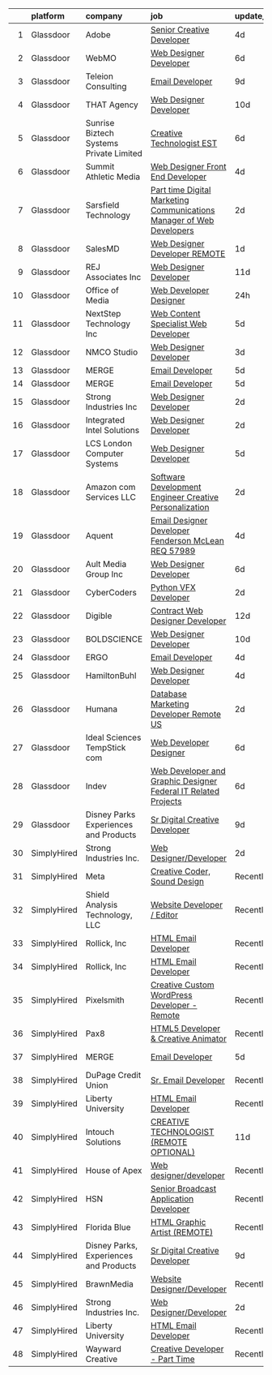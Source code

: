 

|    | platform    | company                                 | job                                                                                                                                                                                                                                                                                                                                                                                                                                                                                                                                                                                                                                                                                                                                                                                                                                                                                                                                                                                                                                                                                                                                                                                                                                                                                                                                                           | update_time   | location                 |
|---:|:------------|:----------------------------------------|:--------------------------------------------------------------------------------------------------------------------------------------------------------------------------------------------------------------------------------------------------------------------------------------------------------------------------------------------------------------------------------------------------------------------------------------------------------------------------------------------------------------------------------------------------------------------------------------------------------------------------------------------------------------------------------------------------------------------------------------------------------------------------------------------------------------------------------------------------------------------------------------------------------------------------------------------------------------------------------------------------------------------------------------------------------------------------------------------------------------------------------------------------------------------------------------------------------------------------------------------------------------------------------------------------------------------------------------------------------------|:--------------|:-------------------------|
|  1 | Glassdoor   | Adobe                                   | [Senior Creative Developer](https://www.glassdoor.com/partner/jobListing.htm?pos=114&ao=1136043&s=58&guid=00000182101244b3ad0e4212e717bcff&src=GD_JOB_AD&t=SR&vt=w&cs=1_d8c0488c&cb=1658127009378&jobListingId=1008002527802&jrtk=3-0-1g8814h7lkhpg801-1g8814h87ghp1800-4f8cd1bf38d973ef-)                                                                                                                                                                                                                                                                                                                                                                                                                                                                                                                                                                                                                                                                                                                                                                                                                                                                                                                                                                                                                                                                    | 4d            | New York, NY             |
|  2 | Glassdoor   | WebMO                                   | [Web Designer Developer](https://www.glassdoor.com/partner/jobListing.htm?pos=106&ao=1110586&s=58&guid=00000182101244b3ad0e4212e717bcff&src=GD_JOB_AD&t=SR&vt=w&ea=1&cs=1_871ecd31&cb=1658127009377&jobListingId=1007998160389&cpc=7E331B339EFC28D0&jrtk=3-0-1g8814h7lkhpg801-1g8814h87ghp1800-7e6c61ee1947fedb--6NYlbfkN0B4uASQmsWRbz2-2TmP4jZ5JVlHgF19F3OALNTVNiV9A1DUd-5MTnM4PFzbc27k-SaQGjSJB3RLiAJkUkUpfto7tmzlUOPvsnSDCe_fpw_zv0A-HAG1Qdhgz7JlK52tJC5VnAoJ5k6bWTfVL7QXEHD-1axrAc3Rw79t2mKYHoZ-ONrAZQ9yjM1_QWxuVdzIxDVVFu9StXT4NCuxnBabN4wzm5W66a6HWysytAeOIaqLr3ZCCBJIMPDCWGJutKPf-RmY32A3JRBGkVuwe3raaiNNoCcJ8Yte_hRegC0hf75c9-MyaUrjlTGUaAtEJXdIIDZHQWTFfyy8mC4NigFwbeqDqSdZ-8iy6lJrVOJwYCuINu1cEgNMRmJTAKLCwEJVHVpBGPsPTMUDIB4QdScGgiTXLYaOJWPzcz6_ag2MNfs9mZPPbyo0McHzlpsHRH7vQPmgBEtsuMCCZLYdNOAzd7r9F28qBbDngJSAsRHR8aheuY1832MBs3Qf2G3XgywJrTY%3D)                                                                                                                                                                                                                                                                                                                                                                                                                                                                                               | 6d            | Tucson, AZ               |
|  3 | Glassdoor   | Teleion Consulting                      | [Email Developer](https://www.glassdoor.com/partner/jobListing.htm?pos=126&ao=1136043&s=58&guid=00000182101244b3ad0e4212e717bcff&src=GD_JOB_AD&t=SR&vt=w&cs=1_4816508d&cb=1658127009379&jobListingId=1007993410201&jrtk=3-0-1g8814h7lkhpg801-1g8814h87ghp1800-f79fce18421b1974-)                                                                                                                                                                                                                                                                                                                                                                                                                                                                                                                                                                                                                                                                                                                                                                                                                                                                                                                                                                                                                                                                              | 9d            | Seattle, WA              |
|  4 | Glassdoor   | THAT Agency                             | [Web Designer Developer](https://www.glassdoor.com/partner/jobListing.htm?pos=105&ao=1110586&s=58&guid=00000182101244b3ad0e4212e717bcff&src=GD_JOB_AD&t=SR&vt=w&ea=1&cs=1_5743fc86&cb=1658127009377&jobListingId=1007990020797&cpc=7E69D0A57279CD4B&jrtk=3-0-1g8814h7lkhpg801-1g8814h87ghp1800-0c50c41ba30ab75e--6NYlbfkN0CNPXhQHeQmpFLG1zbnVry6FDwS6k36Zx3mOturxRE7VTwd-PHBCgegvK6MSUCpLPNO5VeDiSWy4Jg_X4vF36py9cvxKfHCa3YoYBIzWKw3WHI5I-J9NyizVTVDg5tcklXjn-A-4m5usbuY75GunOoLcnQEC6itfPuGb4uBUW9zcmWdS5i-3rDgLi_VQXhNEa-gwZNXkGuQ-q09eCZoethltoJpa7O2QVnxSxhKgBFUZys_B7LktmBg62qTJq_Y_AJtmqcZp3XuWSsFJFjHMcQFnSfsvyUH7xDwvR36nL-M2rdDVaSZPHpjV17jUeMmR-m2jEa5EcTraBN3CCebJymTLmYYvsRwIQ7pS2yx5KkZr1WIEqHXbnd6ftEsh3-i6klTQN2Q0OjecWRY389tn0O8aJRTEiGvZDWO3CLL6jbxeZymh8AqgaK56dra0pAdUZuNlOHe4fJlOv9txtANjf18tdgOvpAHq2dNaBHPdptO7-hUbEooXpFEuQEp18whRKU%3D)                                                                                                                                                                                                                                                                                                                                                                                                                                                                                               | 10d           | West Palm Beach, FL      |
|  5 | Glassdoor   | Sunrise Biztech Systems Private Limited | [Creative Technologist EST](https://www.glassdoor.com/partner/jobListing.htm?pos=110&ao=1110586&s=58&guid=00000182101244b3ad0e4212e717bcff&src=GD_JOB_AD&t=SR&vt=w&ea=1&cs=1_f98def27&cb=1658127009378&jobListingId=1007998001893&cpc=48B9F4758953335C&jrtk=3-0-1g8814h7lkhpg801-1g8814h87ghp1800-79b96319dcde7234--6NYlbfkN0CB5V9pKc9dSiWkDOidb3xEy-kN2PCpaZveSm6yQI6kq-7KBZtckO1rVmn7ljZ2wfIyU0GkdEuaXgSfzgpWZjfONDlAXQT4yGs6KpOUUKTorK1EuKk9NLi_sGeH-GFBJNp7NzYHGeuy2IBAaM1jQCLlLOrvFfEv74K3uyNgIaI_vLHbmh0yE9t44LygoqsGljH5YEt8WDVBroggJ0bzeh9E12shPiVqiq6FdWKqltaHACa5M4PKxQw6rh-E8EB3oJrxQlt_vrwRc9acV2E5IGXBBQl2LoeayvOHaeePbvwBMMF9MHYPvt6YknCxppmL6oB7KwyaEQCIMHsL7hrqpPBjNPvBfDdi6s4lRZVYuIAFpXS-rwUbfTMsBPTLzkYL5iiU-_V_h1-vSroiNca8-SYZkz_K0CDbuaLNBqT4VV6c3LFCX82HLztKXTo7UAhTvKFWh8sG_ZBxAogb-w5yJ7fbiOvgpDKAFixd6uwyXOoDmOUUoYCQJZJ76s800237HDzF3cpI-Lp6zQ%3D%3D)                                                                                                                                                                                                                                                                                                                                                                                                                                                                              | 6d            | Remote                   |
|  6 | Glassdoor   | Summit Athletic Media                   | [Web Designer Front End Developer](https://www.glassdoor.com/partner/jobListing.htm?pos=130&ao=1136043&s=58&guid=00000182101244b3ad0e4212e717bcff&src=GD_JOB_AD&t=SR&vt=w&cs=1_aa4f16c8&cb=1658127009384&jobListingId=1008003241616&jrtk=3-0-1g8814h7lkhpg801-1g8814h87ghp1800-6bd556de7b95c7ca-)                                                                                                                                                                                                                                                                                                                                                                                                                                                                                                                                                                                                                                                                                                                                                                                                                                                                                                                                                                                                                                                             | 4d            | Charlotte, NC            |
|  7 | Glassdoor   | Sarsfield Technology                    | [Part time Digital Marketing  Communications  Manager of Web Developers](https://www.glassdoor.com/partner/jobListing.htm?pos=111&ao=1110586&s=58&guid=00000182101244b3ad0e4212e717bcff&src=GD_JOB_AD&t=SR&vt=w&ea=1&cs=1_d5d766f3&cb=1658127009378&jobListingId=1008007879843&cpc=334ABAF5D42DC775&jrtk=3-0-1g8814h7lkhpg801-1g8814h87ghp1800-f33710e5bbf2b381--6NYlbfkN0DrN2vAHzTYW0-tITaspRABERJ4u5KIVbAeGUWsVkg9JREm3FT5BlTrJQN5oPr-4gUHnTxj0gA2jWlPAxCfrLGaoio9JeOQCH-2_NQVpWj8dpp2iyPo-v6YB7-oRcjaHz2tH1zo21q7VTfc97qOegYijR6eWbdP6m7ZxPUtZZIb07yXrpBF-nFK4k5YPheYJ5Zcs_MpfiFMnQjlJa0M2Iftt-J04MtG2DiJSWtUPK5SGWsPqDbBcwy-Tat37Omb5C9h533p-Gx6gec19S3vuh55Enqgk472XA2G4hgdhS0VPNiH3mqJlQL1dC3MOn624zIW6Gnr46WfzCP5PdXo4_8V5iT8lM_xRCYjfs9igLWEUwzWGmPHz3mcM2cG5fpSEx0McUODHvQB1d_CXSY7UuVrSSRnX9zD_b1tloPkDTHIfEg2fivjTNBQUQ6cKy0ufsfGbK-3vJL12o6quMqwhZMCpTYP_1kpG0qFF87Fo6XjnjbGnFiM2IHD)                                                                                                                                                                                                                                                                                                                                                                                                                                                             | 2d            | Remote                   |
|  8 | Glassdoor   | SalesMD                                 | [Web Designer Developer   REMOTE](https://www.glassdoor.com/partner/jobListing.htm?pos=115&ao=1136043&s=58&guid=00000182101244b3ad0e4212e717bcff&src=GD_JOB_AD&t=SR&vt=w&ea=1&cs=1_31fa0b63&cb=1658127009378&jobListingId=1008009850008&jrtk=3-0-1g8814h7lkhpg801-1g8814h87ghp1800-6776a33803ddb1f1-)                                                                                                                                                                                                                                                                                                                                                                                                                                                                                                                                                                                                                                                                                                                                                                                                                                                                                                                                                                                                                                                         | 1d            | Remote                   |
|  9 | Glassdoor   | REJ   Associates  Inc                   | [Web Designer Developer](https://www.glassdoor.com/partner/jobListing.htm?pos=102&ao=1110586&s=58&guid=00000182101244b3ad0e4212e717bcff&src=GD_JOB_AD&t=SR&vt=w&ea=1&cs=1_5ca6199d&cb=1658127009376&jobListingId=1007988000128&cpc=74FD5BE86273CE52&jrtk=3-0-1g8814h7lkhpg801-1g8814h87ghp1800-052e4508faa82851--6NYlbfkN0AF_bfm7gzr-f4HtFIOaurJ6VoJjpjfwwjpbPTStdJTja__rm5RFnvmIqP4IgP5Pe_UU-mMrW9psE_3WYuQ8Ej17TjZ_ZnA4Ef1kqQtaP5Yhw0aYQ7OXMBUsZ5R6ikwFO_ZxKqfT8jnjqHckvi7M8tWk6QVmuJpZbrDpHBnb4jmRTPIj_Jz4SB2dkHYwEfLqtImcyOL-GkZp7VNj3vSk5QPoj4td8B1ott38T1gqezmCYnE7j0OLemzSsandEEw8fSZHLQ81qWggCgJHFW9MM_Gup2T5LX9WXIP-k2XT7XktzX_WyoEUeq9GQzCxVSkALM_iADgn4HHYV0IzRxujsxnmfpy-1s_erpV-aCPGd95GRlNqsyYL50DjDoeJ6qhMci1sy4qkMm4CKNyi0MyYDXYVlM8adpDsJGUBJwOg8bl8dEGgrDjN0vtdkkZkhvs2B7aD3fra2ZTZVryKpYfMFo-hyDjC2e_O7Pab33ULwW_BefAt2s_DY_0zzI-sTBpVmI%3D)                                                                                                                                                                                                                                                                                                                                                                                                                                                                                               | 11d           | Fort Meade, MD           |
| 10 | Glassdoor   | Office of Media                         | [Web Developer Designer](https://www.glassdoor.com/partner/jobListing.htm?pos=116&ao=1136043&s=58&guid=00000182101244b3ad0e4212e717bcff&src=GD_JOB_AD&t=SR&vt=w&cs=1_0f9d3639&cb=1658127009378&jobListingId=1008011004596&jrtk=3-0-1g8814h7lkhpg801-1g8814h87ghp1800-e310d24c85b7a9ee-)                                                                                                                                                                                                                                                                                                                                                                                                                                                                                                                                                                                                                                                                                                                                                                                                                                                                                                                                                                                                                                                                       | 24h           | San Diego, CA            |
| 11 | Glassdoor   | NextStep Technology  Inc                | [Web Content Specialist Web Developer](https://www.glassdoor.com/partner/jobListing.htm?pos=101&ao=1110586&s=58&guid=00000182101244b3ad0e4212e717bcff&src=GD_JOB_AD&t=SR&vt=w&ea=1&cs=1_8c6832c1&cb=1658127009376&jobListingId=1008000432996&cpc=B7469C7A79480C49&jrtk=3-0-1g8814h7lkhpg801-1g8814h87ghp1800-bd832f83a4e6eae3--6NYlbfkN0BxkLIcfe0oqaYINownie861a0BJtkzmJW-WyGv8J0JYIhtfgDOowTGNSHP0fRq1EYBLupFdRYc6z2PPZ7t7dFQGykfdNqbArIQjGb8298kJx1ajLi72_eLjvX8eTUsqk3sJDLeRYJoCPdd2otMQwnr_gCuGsPtwWPIJ1kLFu52ZUpNUBtJebW2RJxsBWy86xlLmLv3SG0EvmvMSrpvJXiu2Hq5ucdeKyyuEkPmtHYYIxSZUwfaO45ud0_uuFFZFRW9WBMu-4NuubKGZSSPy2HBWDfiFnWIdABOF7OmkhCX7RiS9PSDk4OQrH3FxwJHZnSbDnmeaqQtMZKOv5Z6A9AYy1d4IpCr4aNM897wo3VWZXxxiX64HymwkkMvjm_KbRvZtRJX2MQIfJ9cfFIeE-tm2TgwnPf8lpqJojkNziJ-9A1OdiGrpMMyVz0lPuQTvNanbMup3fIotIg1L7oiuJN8log3_gppw15m9UbeZ1ZFaVr0Wuu_w_yM81VMKAlU6AJVFpeDZl3CAtcxFrCizfEjpgL2Zdvu6AU%3D)                                                                                                                                                                                                                                                                                                                                                                                                                                                 | 5d            | Egg Harbor Township, NJ  |
| 12 | Glassdoor   | NMCO Studio                             | [Web Designer Developer](https://www.glassdoor.com/partner/jobListing.htm?pos=121&ao=1136043&s=58&guid=00000182101244b3ad0e4212e717bcff&src=GD_JOB_AD&t=SR&vt=w&ea=1&cs=1_4796ad31&cb=1658127009378&jobListingId=1008005971802&jrtk=3-0-1g8814h7lkhpg801-1g8814h87ghp1800-7eb28084cf55e036-)                                                                                                                                                                                                                                                                                                                                                                                                                                                                                                                                                                                                                                                                                                                                                                                                                                                                                                                                                                                                                                                                  | 3d            | Las Cruces, NM           |
| 13 | Glassdoor   | MERGE                                   | [Email Developer](https://www.glassdoor.com/partner/jobListing.htm?pos=122&ao=1136043&s=58&guid=00000182101244b3ad0e4212e717bcff&src=GD_JOB_AD&t=SR&vt=w&cs=1_722461b3&cb=1658127009378&jobListingId=1008000055625&jrtk=3-0-1g8814h7lkhpg801-1g8814h87ghp1800-08f78359d1fa5818-)                                                                                                                                                                                                                                                                                                                                                                                                                                                                                                                                                                                                                                                                                                                                                                                                                                                                                                                                                                                                                                                                              | 5d            | Denver, CO               |
| 14 | Glassdoor   | MERGE                                   | [Email Developer](https://www.glassdoor.com/partner/jobListing.htm?pos=118&ao=1136043&s=58&guid=00000182101244b3ad0e4212e717bcff&src=GD_JOB_AD&t=SR&vt=w&cs=1_4d2f0316&cb=1658127009378&jobListingId=1008000055626&jrtk=3-0-1g8814h7lkhpg801-1g8814h87ghp1800-ab82edbd68842002-)                                                                                                                                                                                                                                                                                                                                                                                                                                                                                                                                                                                                                                                                                                                                                                                                                                                                                                                                                                                                                                                                              | 5d            | Little Rock, AR          |
| 15 | Glassdoor   | Strong Industries Inc                   | [Web Designer Developer](https://www.glassdoor.com/partner/jobListing.htm?pos=103&ao=1110586&s=58&guid=00000182101244b3ad0e4212e717bcff&src=GD_JOB_AD&t=SR&vt=w&ea=1&cs=1_fcd1028a&cb=1658127009376&jobListingId=1008007901691&cpc=883DC43018083D9A&jrtk=3-0-1g8814h7lkhpg801-1g8814h87ghp1800-4f92cc2faa6ace89--6NYlbfkN0AaAh-T7aBUNEyWZAMeJioHp9n-56TjfRd1exjU7yaUmSUR1AdsK2zYMyM_gote3a86ng6VCn9OTRgQq_1npgN3lEIkYsJV1g4yzIIkNfoHc4UJx4kgA4USL7bhSlncZJiBMvSZNphLigjGG9un9xYqaG7bYb_YkKSKPKm8cRkI9FKZOaab3Dk2NV5uVybuhUmBaaida7WidMldU9XMeNRHi868fK8SJ7NF1LHERtwiNOXR4etrLZHeD7fAl1ahah4v1XcyZpcxfcz1Fc2hB6RKqqzU8mCUsa7M6to79HoRTP8z8O8jQ_8ORLSitp-AIwYZLA8FJQ6Z6nynNpnovfORxwNuOpuf5WwTqIlDh8yvksvjPK8r1HEnctPkE0q0iinbu-s-KXJYZsiocp1KU8SfbkalM5D_EKbc1vtmajrLEKsBsHFpwAzJ7K__NxlVQHCovH0vuB3hgT660LRfnMI3fURbMT8kbLHGWtqhmvOC93EDioAakW95LULexMVYjkqJFFfQXy4EAQ%3D%3D)                                                                                                                                                                                                                                                                                                                                                                                                                                                                                 | 2d            | Northumberland, PA       |
| 16 | Glassdoor   | Integrated Intel Solutions              | [Web Designer Developer](https://www.glassdoor.com/partner/jobListing.htm?pos=117&ao=1136043&s=58&guid=00000182101244b3ad0e4212e717bcff&src=GD_JOB_AD&t=SR&vt=w&cs=1_9bcc4a46&cb=1658127009378&jobListingId=1008008326761&jrtk=3-0-1g8814h7lkhpg801-1g8814h87ghp1800-53096bd33ca80194-)                                                                                                                                                                                                                                                                                                                                                                                                                                                                                                                                                                                                                                                                                                                                                                                                                                                                                                                                                                                                                                                                       | 2d            | Arnold, MO               |
| 17 | Glassdoor   | LCS   London Computer Systems           | [Web Designer Developer](https://www.glassdoor.com/partner/jobListing.htm?pos=107&ao=1110586&s=58&guid=00000182101244b3ad0e4212e717bcff&src=GD_JOB_AD&t=SR&vt=w&ea=1&cs=1_e295b8da&cb=1658127009377&jobListingId=1008001138114&cpc=6A22310A23505C64&jrtk=3-0-1g8814h7lkhpg801-1g8814h87ghp1800-20fac715a4d08758--6NYlbfkN0CckLY1Y7Nzm7RAXoTq-bvgsovIKUj47znE7HlWw5vlrDWT7l6GaPFsZiavTqzdiZeZi9glmWmmE-zEFuTrHOkKGbDRalwpHkHunrQbSJnghSljzZoxN10eWEe51SyDTd_v6gR2aqyZsvnOpOuliOsq8TWbrtbkJLvtnpvEGhT7zP7E1SFvGopt0_r86PHlcmpIdV4ikFJ9k-zDZ49wvHBQ0LO3W8q25NdBqvj9wYJPKU-fVxf0xNcLJ17N9KTWa8BtlGx1liU5P2Cy7RqWNAEhQ0vEony-LGjULXqRYwKfXGEPWH5BAPZ_kx97OgI2TNmmF3IxixVmC3fP6R74V8LgPrASxGQ-8GfwxAvr6Ku3AGCv1bsOcIznNnSrvZB5Do6ej4Ji5oMVulcpZ8CYzno8n3Gt509vjuPKwmrXyJRfVSjln-KorI7prmcQatVNaF1fhtLUg9W9cmxRkCyz8PvybIGhPPD99gdzKT37XMByvjq0KsIE0N-4GOJ9X-XCAbD2kkhNoNSMKvbjgo-Q-JhfHq41b4lNazOi2nmaeLGBhJ5sT83SMAmolTpHVkXVQTXtw-TiORoRb_6GFfS7MB94WznTyOTrbREfSmsTQCxRt_LwGvrOH4K4NzylacfPbczghdtkUbgwCZ5yhR0-dHPCRv6QmZ2-rdbqjx3yIl3z31QHYULt_RRCq_5-GOorj5cOgvudVJYp-mripgvv0MzknLgHS7NKSC7zGn9aIiXgDABxEE1q4HOW2Zq8MlTYjgs%3D)                                                                                                                                                                                                                               | 5d            | Cincinnati, OH           |
| 18 | Glassdoor   | Amazon com Services LLC                 | [Software Development Engineer  Creative Personalization](https://www.glassdoor.com/partner/jobListing.htm?pos=119&ao=1136043&s=58&guid=00000182101244b3ad0e4212e717bcff&src=GD_JOB_AD&t=SR&vt=w&cs=1_13e35eae&cb=1658127009378&jobListingId=1008008714189&jrtk=3-0-1g8814h7lkhpg801-1g8814h87ghp1800-30deb010fdefa72e-)                                                                                                                                                                                                                                                                                                                                                                                                                                                                                                                                                                                                                                                                                                                                                                                                                                                                                                                                                                                                                                      | 2d            | Remote                   |
| 19 | Glassdoor   | Aquent                                  | [Email Designer   Developer  Fenderson   McLean  REQ 57989](https://www.glassdoor.com/partner/jobListing.htm?pos=112&ao=1110586&s=58&guid=00000182101244b3ad0e4212e717bcff&src=GD_JOB_AD&t=SR&vt=w&cs=1_b874742e&cb=1658127009377&jobListingId=1008003545839&cpc=1CBFC3E34E2A31FF&jrtk=3-0-1g8814h7lkhpg801-1g8814h87ghp1800-6211f24d084dfd73--6NYlbfkN0DMrcEu7yrtATojKJA7cEzGQ3FdRGWLh0CZQInL4ECGI9gD0Wolx9R2v-Aex0-GK04yPt-upQdo0eOHwB0i2HAvbRI_DmktR0mPE1sxM4q_EBZB8xjw24FzUIHUSqPzyvbhdXh4cPt9wlC9C-ekbxNcx15-afEsXKuXYogLZKkxCvlXl9qTQQkP0TCfAC3kbRgZAu0DtPbN2-6bae80IZwpS4Oh8Rt9EypuYS7zvJ0iXSjH1JSzFQFYWPEb7SpnczwwIKv3zocbpVS2FypgtUU_0VUcqE0gRUJZuiIDGa861Y1BHAiZ7-cM79utOVaDdPvSq6fR9xcrraZzZ4flOUA8QX-QzWdRY1i5l94TGfmCNIeZyCeaBFt7OFqlmvbE2qZOXpW1RKb_oavt0Y9awTMNV3tzRiOvcX7JswZTVUkHjMhYZ4D-HNA7DLJbiUhTYg6QEHmIeTDhCQ%3D%3D)                                                                                                                                                                                                                                                                                                                                                                                                                                                                                                                   | 4d            | McLean, VA               |
| 20 | Glassdoor   | Ault Media Group  Inc                   | [Web Designer Developer](https://www.glassdoor.com/partner/jobListing.htm?pos=109&ao=1110586&s=58&guid=00000182101244b3ad0e4212e717bcff&src=GD_JOB_AD&t=SR&vt=w&ea=1&cs=1_c94794b5&cb=1658127009377&jobListingId=1007997941053&cpc=AF770993EC679D41&jrtk=3-0-1g8814h7lkhpg801-1g8814h87ghp1800-577259ddd1dad385--6NYlbfkN0DWtRa9NJfjQIs4MWRRqD4F41esfMsK79cV24t80VXfzUKS46AXk09jQOiBJrg8ArEq4InMTyQSQEyDpHxuoE0-f8I-JPxV1STs2eZl-esMO16atqs7DhwNLvWvDCCSrEzkStaCOuNrV1vJblcA2pSFwSMFVkt2SmvAltjpDk7px7JFm38wdu58EXRDTvg_EHCnnwcttchx41W0jZE0qeyQQjjDQoJhSwDZIx35o3_fWWy3SbOM8yNJvU7HARTmZSyp4tjPSoAiBdlFGupD2DgIpm5BkKahlXGplSodjznCnADnB9x6mtp7Fb27XuDGTXB1H5Am2-v1wj3n4zclpHKy0OegV0-bzEawm26MYDqPhE5Kk4DkoPn6lFLzIzutWiU33P5Bo7UUve1E2bDA2Kgg5u65d6xpuyrG9rX7N57q1_nsdigykqy44gnB3nyTEvgJtlgLyXVe5FcoQ3uOkV20U9ZF6dq6CM2djXMIo0Cj9wINFFuSSWUtH03c1l7Jbtc%3D)                                                                                                                                                                                                                                                                                                                                                                                                                                                                                               | 6d            | Los Angeles, CA          |
| 21 | Glassdoor   | CyberCoders                             | [Python VFX Developer](https://www.glassdoor.com/partner/jobListing.htm?pos=113&ao=1110586&s=58&guid=00000182101244b3ad0e4212e717bcff&src=GD_JOB_AD&t=SR&vt=w&ea=1&cs=1_5e10c623&cb=1658127009378&jobListingId=1008008702244&cpc=AC285F3A3ECA6BB0&jrtk=3-0-1g8814h7lkhpg801-1g8814h87ghp1800-c890ead1a87e5345--6NYlbfkN0CpFJQzrgRR8WqXWK1qKKEqALWJw739KlKqr2H-MSI4eoBlI4EFrmor2FYZMP3muM1oRu76nIrQEaLnExRouYUhLrfMZtAt1l-4CP_0jRBAZavGpgvJ_0FH7XQjOXVd1Sd8KuMN6WFztFJjweY3MY6_leFsNjgivGqq6dFsh8deWxjF8yg4AN5iywDxO8lYjuaFUdca21SWorO-RBIc4DLPPt0SBepj_GgIKViIA3pVf8OBlM7AuM9mIL_Fh6p1zawCKEsd9w-oeEOxc3aqAte-df9vUuQy_U81y_JkqN8xlnL2soe0HDd_S0JETWN6h6vXkl6MM4HkPQGcvlREbW9i0KPkqrVfEIyrilN4eBKbRz1n1QZPYjREBQGRxuycYnt0hek46D-qYH8NNLbPFLZQUdIxc72h3UJGbBkEujP-Odt1FRwKRCmHIMyuACeJMCJyTngxRQXNpjn0HI6i4KYrmyfy0cgywn4MLthYwdZ_LngSCiOPehYDkqRjo-a_k-MqsHC9jwD011Ty7dzT5KkmWyyaxRqZ87ELvLiBK2Ye7oGqU7SRJiMbELJIK9n_p-ZX4vANE0Wwa5IsZ42U9coBa-ErXYjm1YHfgd_CAD3wiuFwVQU_-PiD2Q4GTba91dy0FSi5H_VT8Wlor3j_DNI0xk5C7T8-xsgFGnJXjy8MNI3uocxaO2lSy0zbV8A55uK5d6LnrbRP-7fGcG9flxPinT6TAtcshcgnlsNEObeo0ALxjHUpIVD4rXVDTgfi_kdkIrsaSb96QLEBwlr0U05VE0PtrKrDpgdehRZrIyxmNVBbFp7CAuud80dQjHATVENMDCc5PZ7g6QjxaWCSAfoP0_wAEcfgKUU5Sxa0___uc0jSWFE1hXWBb0fr2vOUFJruLCsZqMHC7QmehQK0rPGItsNYrIRc9jfl-eYZUAo1010eyh-zBpjb7tKkG7Jao0bBiH9uhujoeqm25r9W8Qg8PmtY6sDPlcY%3D) | 2d            | Burbank, CA              |
| 22 | Glassdoor   | Digible                                 | [Contract Web Designer Developer](https://www.glassdoor.com/partner/jobListing.htm?pos=128&ao=1136043&s=58&guid=00000182101244b3ad0e4212e717bcff&src=GD_JOB_AD&t=SR&vt=w&ea=1&cs=1_e798772b&cb=1658127009379&jobListingId=1007986118313&jrtk=3-0-1g8814h7lkhpg801-1g8814h87ghp1800-e318e2dbc3f9b5b6-)                                                                                                                                                                                                                                                                                                                                                                                                                                                                                                                                                                                                                                                                                                                                                                                                                                                                                                                                                                                                                                                         | 12d           | Denver, CO               |
| 23 | Glassdoor   | BOLDSCIENCE                             | [Web Designer Developer](https://www.glassdoor.com/partner/jobListing.htm?pos=120&ao=1136043&s=58&guid=00000182101244b3ad0e4212e717bcff&src=GD_JOB_AD&t=SR&vt=w&ea=1&cs=1_f63c2e36&cb=1658127009378&jobListingId=1007990262833&jrtk=3-0-1g8814h7lkhpg801-1g8814h87ghp1800-9b582723f68ecd53-)                                                                                                                                                                                                                                                                                                                                                                                                                                                                                                                                                                                                                                                                                                                                                                                                                                                                                                                                                                                                                                                                  | 10d           | Remote                   |
| 24 | Glassdoor   | ERGO                                    | [Email Developer](https://www.glassdoor.com/partner/jobListing.htm?pos=129&ao=1136043&s=58&guid=00000182101244b3ad0e4212e717bcff&src=GD_JOB_AD&t=SR&vt=w&ea=1&cs=1_9777959d&cb=1658127009379&jobListingId=1008003120925&jrtk=3-0-1g8814h7lkhpg801-1g8814h87ghp1800-ae12ef8fdcfcdc87-)                                                                                                                                                                                                                                                                                                                                                                                                                                                                                                                                                                                                                                                                                                                                                                                                                                                                                                                                                                                                                                                                         | 4d            | New York, NY             |
| 25 | Glassdoor   | HamiltonBuhl                            | [Web Designer Developer](https://www.glassdoor.com/partner/jobListing.htm?pos=108&ao=1110586&s=58&guid=00000182101244b3ad0e4212e717bcff&src=GD_JOB_AD&t=SR&vt=w&ea=1&cs=1_97f28765&cb=1658127009377&jobListingId=1008003003384&cpc=39A4E8CE329AB187&jrtk=3-0-1g8814h7lkhpg801-1g8814h87ghp1800-5563826540536a65--6NYlbfkN0CsvGRZbeWXy7T_FdI8kH1f0ZYakdqkbhVCS9dk-U2LcSg9gEvnffR-pa1m4cQ-wxhGF4F_Ofbtd20eqzG3tdwg5_gZKVpk4xu9qpRzsLmyeHJFQaiXF4iby0tYjByf2cIrO99uh2L1yVlaJiZUuRV01HbJh9PbEL_9Hwu1lcuA5HFRu_tfZ1mSw-17oYEn_sHLDOwy9gm6kjtwvoW_JHzClhcpQk5fdUbrckcEFqDlou_li2bw2JNeQ2FxXQTqELWRb5L0jiWHCJnSorpUh_vJ7F7fu3e8YcdgqdTybCDIFGv-MNIi7wZCdZX89hmw2fzNimesr1alKjSWN27ZKHFV_Rptw_jrGX84dRLfg2Duw3DHkzz8xJetjVb4c1nd1_wWsprs7hJ3QUuaREUdR4G9tRtOBbwcILO6h_Kl-D5AKmfeoMlCWyZEodkVXs0jL5xtRW49Dz79lCLXUM5tiTXQ5pZdOyAnoGz1McCeLShrTXb8EC0Ufu5yp-PNsHUKJc8%3D)                                                                                                                                                                                                                                                                                                                                                                                                                                                                                               | 4d            | Fairfield, NJ            |
| 26 | Glassdoor   | Humana                                  | [Database Marketing Developer  Remote US ](https://www.glassdoor.com/partner/jobListing.htm?pos=123&ao=1136043&s=58&guid=00000182101244b3ad0e4212e717bcff&src=GD_JOB_AD&t=SR&vt=w&cs=1_d7a565be&cb=1658127009378&jobListingId=1008007504867&jrtk=3-0-1g8814h7lkhpg801-1g8814h87ghp1800-174f1524f5bf051c-)                                                                                                                                                                                                                                                                                                                                                                                                                                                                                                                                                                                                                                                                                                                                                                                                                                                                                                                                                                                                                                                     | 2d            | Louisville, KY           |
| 27 | Glassdoor   | Ideal Sciences  TempStick com           | [Web Developer Designer](https://www.glassdoor.com/partner/jobListing.htm?pos=104&ao=1110586&s=58&guid=00000182101244b3ad0e4212e717bcff&src=GD_JOB_AD&t=SR&vt=w&ea=1&cs=1_c930ef6f&cb=1658127009376&jobListingId=1007998462749&cpc=7AD1D84939BBEEF3&jrtk=3-0-1g8814h7lkhpg801-1g8814h87ghp1800-0992c1ed5cbee973--6NYlbfkN0AuAjYKnBHsdkcMxrD7ZJITXxV72vImVt5xOyKRJQecNHkeJhImC_lTwGJmSscZnmw9FH-33Wks3hoJY4a0tLXXnXskKjt4Znh10WXPHm5B8cBcmAVOCPCeWKj7CiENazLOnDJalrgZJSgSgSk9LLTvCZrz3tNysIxyQGRkkerCVW71vvCFXqtldrTqHdhOUgEghcvDENhhlDbOZ4QhLxUAHIRGpP9VmTvk7BmTcon1ZeA35ABYynymhaSMEfCrAAJeAY2wqf0LPeJF37HjGpSlPXJYyPOfjjPAen-yyzvBBmA3qELr87HaHXjCYP6bawLBN-Wrb4K7yP3q-kLbxyQT3tW-JIlq64KJL6mkFVyg9VgEVtODIqTmXE2obJVT7PLGLm_1QUGmYJ19HSJUXGMBCOpYMCTgvC4MgvuCvy2mYqWpOn0xHmGv7FpYj0wIwcnsZmQHu61UtbnVgVaVgx1D4zJ5nujw9tuIMU96L3rbnHigbOxD9GkiG3w1sIA5WrE%3D)                                                                                                                                                                                                                                                                                                                                                                                                                                                                                               | 6d            | Bountiful, UT            |
| 28 | Glassdoor   | Indev                                   | [Web Developer and Graphic Designer   Federal IT Related Projects](https://www.glassdoor.com/partner/jobListing.htm?pos=125&ao=1136043&s=58&guid=00000182101244b3ad0e4212e717bcff&src=GD_JOB_AD&t=SR&vt=w&ea=1&cs=1_3111df44&cb=1658127009379&jobListingId=1007997848741&jrtk=3-0-1g8814h7lkhpg801-1g8814h87ghp1800-0fd5f7ed8834f904-)                                                                                                                                                                                                                                                                                                                                                                                                                                                                                                                                                                                                                                                                                                                                                                                                                                                                                                                                                                                                                        | 6d            | Remote                   |
| 29 | Glassdoor   | Disney Parks  Experiences and Products  | [Sr Digital Creative Developer](https://www.glassdoor.com/partner/jobListing.htm?pos=124&ao=1136043&s=58&guid=00000182101244b3ad0e4212e717bcff&src=GD_JOB_AD&t=SR&vt=w&cs=1_c0f0afe1&cb=1658127009379&jobListingId=1007992753408&jrtk=3-0-1g8814h7lkhpg801-1g8814h87ghp1800-f33f72b6fa5925bd-)                                                                                                                                                                                                                                                                                                                                                                                                                                                                                                                                                                                                                                                                                                                                                                                                                                                                                                                                                                                                                                                                | 9d            | Celebration, FL          |
| 30 | SimplyHired | Strong Industries Inc.                  | [Web Designer/Developer](https://www.simplyhired.com/job/gNUSmqECjcKe8ASPrVM_LJRLglnxn-dUfW4xOKElwuoW8oGq_26Pnw?q=creative+developer)                                                                                                                                                                                                                                                                                                                                                                                                                                                                                                                                                                                                                                                                                                                                                                                                                                                                                                                                                                                                                                                                                                                                                                                                                         | 2d            | Northumberland, PA       |
| 31 | SimplyHired | Meta                                    | [Creative Coder, Sound Design](https://www.simplyhired.com/job/n2_aAa79zz0NtsdWJigL3Knz716MJWRolWS8tBw6yovOF3e-t9vjmg?q=creative+developer)                                                                                                                                                                                                                                                                                                                                                                                                                                                                                                                                                                                                                                                                                                                                                                                                                                                                                                                                                                                                                                                                                                                                                                                                                   | Recently      | Remote                   |
| 32 | SimplyHired | Shield Analysis Technology, LLC         | [Website Developer / Editor](https://www.simplyhired.com/job/aB_9o3xir3qpJy5syTIy2N694yL97Zoc3Ew6O-NDkbfiG9ogOTDF1A?q=creative+developer)                                                                                                                                                                                                                                                                                                                                                                                                                                                                                                                                                                                                                                                                                                                                                                                                                                                                                                                                                                                                                                                                                                                                                                                                                     | Recently      | Fort Belvoir, VA         |
| 33 | SimplyHired | Rollick, Inc                            | [HTML Email Developer](https://www.simplyhired.com/job/XOBvr-FPlcbrKDU6fwn7cySQFiXUBT59WK26gB6UhBDl1ROl_YjQ4g?q=creative+developer)                                                                                                                                                                                                                                                                                                                                                                                                                                                                                                                                                                                                                                                                                                                                                                                                                                                                                                                                                                                                                                                                                                                                                                                                                           | Recently      | Remote                   |
| 34 | SimplyHired | Rollick, Inc                            | [HTML Email Developer](https://www.simplyhired.com/job/XOBvr-FPlcbrKDU6fwn7cySQFiXUBT59WK26gB6UhBDl1ROl_YjQ4g?q=creative+developer)                                                                                                                                                                                                                                                                                                                                                                                                                                                                                                                                                                                                                                                                                                                                                                                                                                                                                                                                                                                                                                                                                                                                                                                                                           | Recently      | Remote                   |
| 35 | SimplyHired | Pixelsmith                              | [Creative Custom WordPress Developer - Remote](https://www.simplyhired.com/job/CSMe5ZOiD_hcyiyf1R0d0crfmboeiyB266PClwOQXhmqnPgx6T0RvA?q=creative+developer)                                                                                                                                                                                                                                                                                                                                                                                                                                                                                                                                                                                                                                                                                                                                                                                                                                                                                                                                                                                                                                                                                                                                                                                                   | Recently      | Remote                   |
| 36 | SimplyHired | Pax8                                    | [HTML5 Developer & Creative Animator](https://www.simplyhired.com/job/DcI9boA9QAGhvEhJ0nrKDcXbjJdV-Xc9RNA8XU8-WgXmrk0-CIjjnA?q=creative+developer)                                                                                                                                                                                                                                                                                                                                                                                                                                                                                                                                                                                                                                                                                                                                                                                                                                                                                                                                                                                                                                                                                                                                                                                                            | Recently      | Denver, CO               |
| 37 | SimplyHired | MERGE                                   | [Email Developer](https://www.simplyhired.com/job/PCTh2jgl4NCj53JIi1PXTQjPKJRv4z0LuetpMZyu5blJAcASqftGdw?q=creative+developer)                                                                                                                                                                                                                                                                                                                                                                                                                                                                                                                                                                                                                                                                                                                                                                                                                                                                                                                                                                                                                                                                                                                                                                                                                                | 5d            | Chicago, IL +2 locations |
| 38 | SimplyHired | DuPage Credit Union                     | [Sr. Email Developer](https://www.simplyhired.com/job/VQB_-j2IM7V485_z4QnCFliDc7WIOXbSXNgq6VgDcobV_bst2WQT5g?q=creative+developer)                                                                                                                                                                                                                                                                                                                                                                                                                                                                                                                                                                                                                                                                                                                                                                                                                                                                                                                                                                                                                                                                                                                                                                                                                            | Recently      | Naperville, IL           |
| 39 | SimplyHired | Liberty University                      | [HTML Email Developer](https://www.simplyhired.com/job/eiuqa-nYZj4HuvTLRRJ7baHagOVr6te1yaP0tpWemQUOxM68dGFAMQ?q=creative+developer)                                                                                                                                                                                                                                                                                                                                                                                                                                                                                                                                                                                                                                                                                                                                                                                                                                                                                                                                                                                                                                                                                                                                                                                                                           | Recently      | Remote +1 location       |
| 40 | SimplyHired | Intouch Solutions                       | [CREATIVE TECHNOLOGIST (REMOTE OPTIONAL)](https://www.simplyhired.com/job/oEYPV5upJlttHXclHn1Nnq8vYYQqdTIIpiRDvwgjjqIAbsMTNUCSLQ?q=creative+developer)                                                                                                                                                                                                                                                                                                                                                                                                                                                                                                                                                                                                                                                                                                                                                                                                                                                                                                                                                                                                                                                                                                                                                                                                        | 11d           | United States            |
| 41 | SimplyHired | House of Apex                           | [Web designer/developer](https://www.simplyhired.com/job/YJueoD5bSXOr60QHhlpMxkxCVIr8bGAKaywTp0qLcD4mgYU0ZELf7Q?q=creative+developer)                                                                                                                                                                                                                                                                                                                                                                                                                                                                                                                                                                                                                                                                                                                                                                                                                                                                                                                                                                                                                                                                                                                                                                                                                         | Recently      | Remote                   |
| 42 | SimplyHired | HSN                                     | [Senior Broadcast Application Developer](https://www.simplyhired.com/job/l5Iont4S6BsiyCZ7wcL0mjV7SCryH52Fi524bwGJ3Wwd1j8D_8Om8Q?q=creative+developer)                                                                                                                                                                                                                                                                                                                                                                                                                                                                                                                                                                                                                                                                                                                                                                                                                                                                                                                                                                                                                                                                                                                                                                                                         | Recently      | Saint Petersburg, FL     |
| 43 | SimplyHired | Florida Blue                            | [HTML Graphic Artist (REMOTE)](https://www.simplyhired.com/job/pmMgQEmguB_t2sxowKqVR0pBquvGn8m7qjH3dQeSzhozPnY4Ri99FQ?q=creative+developer)                                                                                                                                                                                                                                                                                                                                                                                                                                                                                                                                                                                                                                                                                                                                                                                                                                                                                                                                                                                                                                                                                                                                                                                                                   | Recently      | United States            |
| 44 | SimplyHired | Disney Parks, Experiences and Products  | [Sr Digital Creative Developer](https://www.simplyhired.com/job/2CfhpqsvOxDQ1b5pDsziK3cDgym0PYkZ66Q3CvUQixn-zzEi5ddB0g?q=creative+developer)                                                                                                                                                                                                                                                                                                                                                                                                                                                                                                                                                                                                                                                                                                                                                                                                                                                                                                                                                                                                                                                                                                                                                                                                                  | 9d            | Celebration, FL          |
| 45 | SimplyHired | BrawnMedia                              | [Website Designer/Developer](https://www.simplyhired.com/job/78BxKl1R6BpfuVu8Kpk-1cxMOjiHDgxQMPxrbQ5J7eWU9PbYxXCHNA?q=creative+developer)                                                                                                                                                                                                                                                                                                                                                                                                                                                                                                                                                                                                                                                                                                                                                                                                                                                                                                                                                                                                                                                                                                                                                                                                                     | Recently      | Albany, NY               |
| 46 | SimplyHired | Strong Industries Inc.                  | [Web Designer/Developer](https://www.simplyhired.com/job/gNUSmqECjcKe8ASPrVM_LJRLglnxn-dUfW4xOKElwuoW8oGq_26Pnw?q=creative+developer)                                                                                                                                                                                                                                                                                                                                                                                                                                                                                                                                                                                                                                                                                                                                                                                                                                                                                                                                                                                                                                                                                                                                                                                                                         | 2d            | Northumberland, PA       |
| 47 | SimplyHired | Liberty University                      | [HTML Email Developer](https://www.simplyhired.com/job/eiuqa-nYZj4HuvTLRRJ7baHagOVr6te1yaP0tpWemQUOxM68dGFAMQ?q=creative+developer)                                                                                                                                                                                                                                                                                                                                                                                                                                                                                                                                                                                                                                                                                                                                                                                                                                                                                                                                                                                                                                                                                                                                                                                                                           | Recently      | Remote                   |
| 48 | SimplyHired | Wayward Creative                        | [Creative Developer - Part Time](https://www.simplyhired.com/job/q3vrO9Z4pUIh14VjHVVllHF_ysh9GzkcpvNoMHlALIW8clhPPytz-Q?q=creative+developer)                                                                                                                                                                                                                                                                                                                                                                                                                                                                                                                                                                                                                                                                                                                                                                                                                                                                                                                                                                                                                                                                                                                                                                                                                 | Recently      | Remote                   |